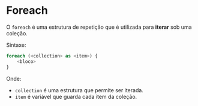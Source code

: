 # Foreach

O `foreach` é uma estrutura de repetição que é utilizada para **iterar** sob uma coleção.

Sintaxe:

```php
foreach (<collection> as <item>) {
	<bloco>
}
```

Onde:

- `collection` é uma estrutura que permite ser iterada.
- `item` é variável que guarda cada item da coleção.